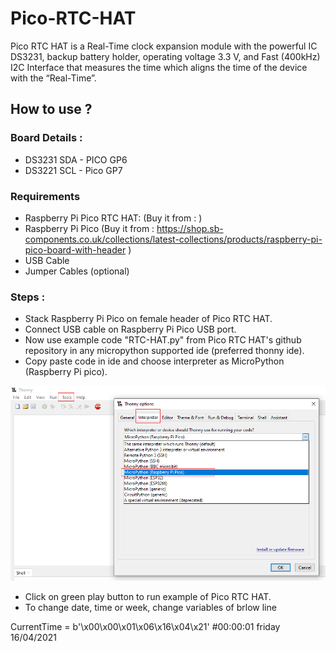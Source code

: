# Pico-RTC-HAT
Pico RTC HAT is a Real-Time clock expansion module with the powerful IC DS3231, backup battery holder, operating voltage 3.3 V, and Fast (400kHz) I2C Interface that measures the time which aligns the time of the device with the “Real-Time”.


## How to use ?

### Board Details :

* DS3231 SDA - PICO GP6
* DS3221 SCL - Pico GP7


### Requirements

* Raspberry Pi Pico RTC HAT: (Buy it from :   )
* Raspberry Pi Pico (Buy it from : https://shop.sb-components.co.uk/collections/latest-collections/products/raspberry-pi-pico-board-with-header )
* USB Cable
* Jumper Cables (optional)

### Steps :

* Stack Raspberry Pi Pico on female header of Pico RTC HAT.
* Connect USB cable on Raspberry Pi Pico USB port.
* Now use example code "RTC-HAT.py" from Pico RTC HAT's github repository in any micropython supported ide (preferred thonny ide).
* Copy paste code in ide and choose interpreter as MicroPython (Raspberry Pi pico).

<img src="https://github.com/sbcshop/Raspberry-Pi-Pico-RFID-Expansion/blob/main/images/thonny-interpreter.PNG" />

* Click on green play button to run example of Pico RTC HAT.
* To change date, time or week, change variables of brlow line

CurrentTime = b'\x00\x00\x01\x06\x16\x04\x21' #00:00:01 friday 16/04/2021 
